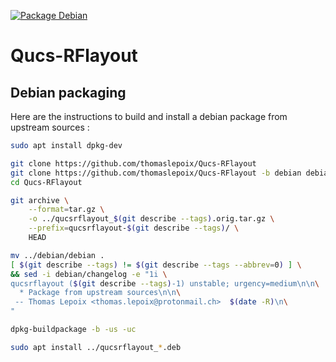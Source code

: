 [![Package Debian](https://img.shields.io/github/actions/workflow/status/thomaslepoix/Qucs-RFlayout/release-debian.yml?label=package&logo=debian)](https://software.opensuse.org/download.html?project=home:thomaslepoix:open-rflab&package=qucsrflayout)

# Qucs-RFlayout

## Debian packaging

Here are the instructions to build and install a debian package from upstream sources :

```sh
sudo apt install dpkg-dev

git clone https://github.com/thomaslepoix/Qucs-RFlayout
git clone https://github.com/thomaslepoix/Qucs-RFlayout -b debian debian --depth 1
cd Qucs-RFlayout

git archive \
	--format=tar.gz \
	-o ../qucsrflayout_$(git describe --tags).orig.tar.gz \
	--prefix=qucsrflayout-$(git describe --tags)/ \
	HEAD

mv ../debian/debian .
[ $(git describe --tags) != $(git describe --tags --abbrev=0) ] \
&& sed -i debian/changelog -e "1i \
qucsrflayout ($(git describe --tags)-1) unstable; urgency=medium\n\n\
  * Package from upstream sources\n\n\
 -- Thomas Lepoix <thomas.lepoix@protonmail.ch>  $(date -R)\n\
"

dpkg-buildpackage -b -us -uc

sudo apt install ../qucsrflayout_*.deb
```
